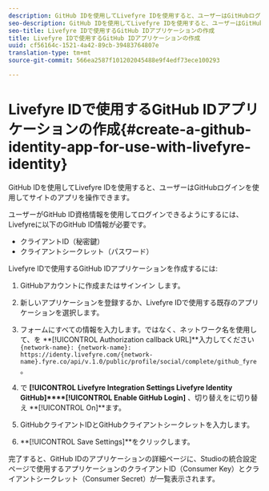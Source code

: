 ```yaml
---
description: GitHub IDを使用してLivefyre IDを使用すると、ユーザーはGitHubログインを使用してサイトのアプリを操作できます。
seo-description: GitHub IDを使用してLivefyre IDを使用すると、ユーザーはGitHubログインを使用してサイトのアプリを操作できます。
seo-title: Livefyre IDで使用するGitHub IDアプリケーションの作成
title: Livefyre IDで使用するGitHub IDアプリケーションの作成
uuid: cf56164c-1521-4a42-89cb-39483764807e
translation-type: tm+mt
source-git-commit: 566ea2587f101202045488e9f4edf73ece100293

---
```



# Livefyre IDで使用するGitHub IDアプリケーションの作成{#create-a-github-identity-app-for-use-with-livefyre-identity}

GitHub IDを使用してLivefyre IDを使用すると、ユーザーはGitHubログインを使用してサイトのアプリを操作できます。

ユーザーがGitHub ID資格情報を使用してログインできるようにするには、Livefyreに以下のGitHub ID情報が必要です。

* クライアントID（秘密鍵）
* クライアントシークレット（パスワード）

Livefyre IDで使用するGitHub IDアプリケーションを作成するには:

1. GitHubアカウントに作成またはサインイン [](https://github.com/settings/developers)します。
1. 新しいアプリケーションを登録するか、Livefyre IDで使用する既存のアプリケーションを選択します。
1. フォームにすべての情報を入力します。ではなく、ネットワーク名を使用して、を **[!UICONTROL Authorization callback URL]**入力してください `{network-name}: {network-name}: https://identy.livefyre.com/{network-name}.fyre.co/api/v.1.0/public/profile/social/complete/github_fyre`。

1. で **[!UICONTROL Livefyre Integration Settings Livefyre Identity GitHub]****[!UICONTROL Enable GitHub Login]** 、切り替えをに切り替え **[!UICONTROL On]**ます。

1. GitHubクライアントIDとGitHubクライアントシークレットを入力します。
1. **[!UICONTROL Save Settings]**をクリックします。

完了すると、GitHub IDのアプリケーションの詳細ページに、Studioの統合設定ページで使用するアプリケーションのクライアントID（Consumer Key）とクライアントシークレット（Consumer Secret）が一覧表示されます。
